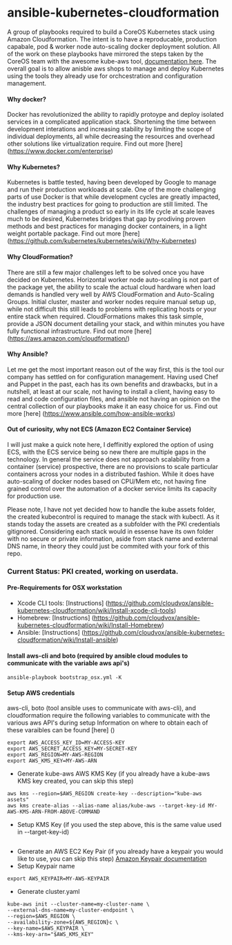 ansible-kubernetes-cloudformation
===
A group of playbooks required to build a CoreOS Kubernetes stack using Amazon Cloudformation. The intent is to have a reproducable, production capabale, pod & worker node auto-scaling docker deployment solution. All of the work on these playbooks have mirrored the steps taken by the CoreOS team with the awesome kube-aws tool, [documentation here](https://coreos.com/kubernetes/docs/latest/kubernetes-on-aws.html). The overall goal is to allow anisble aws shops to manage and deploy Kubernetes using the tools they already use for orchcestration and configuration management.

#### Why docker? 
Docker has revolutionized the ability to rapidly protoype and deploy isolated services in a complicated application stack. Shortening the time between development interations and increasing stability by limiting the scope of individual deployments, all while decreasing the resources and overhead other solutions like virtualization require. Find out more [here] (https://www.docker.com/enterprise)

#### Why Kubernetes?
Kubernetes is battle tested, having been developed by Google to manage and run their production workloads at scale. One of the more challenging parts of use Docker is that while development cycles are greatly impacted, the industry best practices for going to production are still limited. The challenges of managing a product so early in its life cycle at scale leaves much to be desired, Kubernetes bridges that gap by prodiving proven methods and best practices for managing docker containers, in a light weight portable package. Find out more [here] (https://github.com/kubernetes/kubernetes/wiki/Why-Kubernetes)

#### Why CloudFormation?
There are still a few major challenges left to be solved once you have decided on Kubernetes. Horizontal worker node auto-scaling is not part of the package yet, the ability to scale the actual cloud hardware when load demands is handled very well by AWS CloudFormation and Auto-Scaling Groups. Initial cluster, master and worker nodes require manual setup up, while not difficult this still leads to problems with replicating hosts or your entire stack when required. CloudFormations makes this task simple, provide a JSON document detailing your stack, and within minutes you have fully functional infrastructure. Find out more [here] (https://aws.amazon.com/cloudformation/)

#### Why Ansible?
Let me get the most important reason out of the way first, this is the tool our company has settled on for configuration management. Having used Chef and Puppet in the past, each has its own benefits and drawbacks, but in a nutshell, at least at our scale, not having to install a client, having easy to read and code configuration files, and ansible not having an opinion on the central collection of our playbooks make it an easy choice for us. Find out more [here] (https://www.ansible.com/how-ansible-works)

#### Out of curiosity, why not ECS (Amazon EC2 Container Service)
I will just make a quick note here, I deffinitly explored the option of using ECS, with the ECS service being so new there are multiple gaps in the technology. In general the service does not approach scalability from a container (service) prospective, there are no provisions to scale particular containers across your nodes in a distributed fashion. While it does have auto-scaling of docker nodes based on CPU/Mem etc, not having fine grained control over the automation of a docker service limits its capacity for production use.

Please note, I have not yet decided how to handle the kube assets folder, the created kubecontrol is required to manage the stack with kubectl. As it stands today the assets are created as a subfolder with the PKI credentials gitignored. Considering each stack would in essense have its own folder with no secure or private information, aside from stack name and external DNS name, in theory they could just be commited with your fork of this repo.

### Current Status: PKI created, working on userdata.

#### Pre-Requirements for OSX workstation
* Xcode CLI tools: [Instructions] (https://github.com/cloudvox/ansible-kubernetes-cloudformation/wiki/Install-xcode-cli-tools)
* Homebrew: [Instructions] (https://github.com/cloudvox/ansible-kubernetes-cloudformation/wiki/Install-Homebrew)
* Ansible: [Instructions] (https://github.com/cloudvox/ansible-kubernetes-cloudformation/wiki/Install-ansible)


#### Install aws-cli and boto (required by ansible cloud modules to communicate with the variable aws api's)
```
ansible-playbook bootstrap_osx.yml -K
```

#### Setup AWS credentials
aws-cli, boto (tool ansible uses to communicate with aws-cli), and cloudformation require the following variables to communicate with the various aws API's during setup
Information on where to obtain each of these varaibles can be found [here] ()
```
export AWS_ACCESS_KEY_ID=MY-ACCESS-KEY
export AWS_SECRET_ACCESS_KEY=MY-SECRET-KEY
export AWS_REGION=MY-AWS-REGION
export AWS_KMS_KEY=MY-AWS-ARN
```

* Generate kube-aws AWS KMS Key (if you already have a kube-aws KMS key created, you can skip this step)
```
aws kms --region=$AWS_REGION create-key --description="kube-aws assets"
aws kms create-alias --alias-name alias/kube-aws --target-key-id MY-AWS-KMS-ARN-FROM-ABOVE-COMMAND
```
* Setup KMS Key (if you used the step above, this is the same value used in --target-key-id)
```

```
* Generate an AWS EC2 Key Pair (if you already have a keypair you would like to use, you can skip this step)
[Amazon Keypair documentation](http://docs.aws.amazon.com/AWSEC2/latest/UserGuide/ec2-key-pairs.html#having-ec2-create-your-key-pair)
* Setup Keypair name
```
export AWS_KEYPAIR=MY-AWS-KEYPAIR
```
* Generate cluster.yaml
```
kube-aws init --cluster-name=my-cluster-name \
--external-dns-name=my-cluster-endpoint \
--region=$AWS_REGION \
--availability-zone=${AWS_REGION}c \
--key-name=$AWS_KEYPAIR \
--kms-key-arn="$AWS_KMS_KEY"
```
